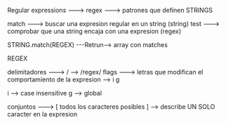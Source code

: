 Regular expressions ---> regex ---> patrones que definen STRINGS


match ---> buscar una expresion regular en un string (string)
test ---> comprobar que una string encaja con una expresion (regex)

STRING.match(REGEX)  ---Retrun--> array con matches


REGEX

delimitadores ---> / --> /regex/
flags ---> letras que modifican el comportamiento de la expresion --> i g

i --> case insensitive
g --> global


conjuntos ---> [ todos los caracteres posibles ] --> describe UN SOLO caracter en la expresion